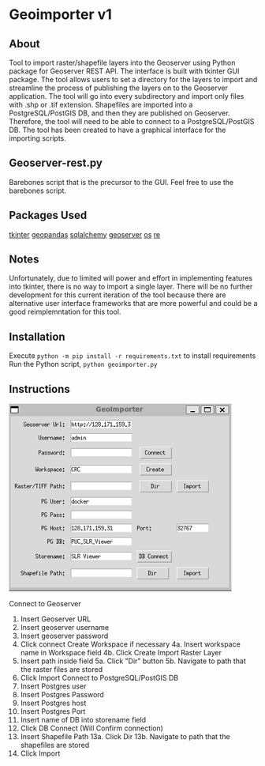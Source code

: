 # Geoimporter v1

## About
Tool to import raster/shapefile layers into the Geoserver using Python package for Geoserver REST API. The interface is built with 
tkinter GUI package. The tool allows users to set a directory for the layers to import and streamline the process of publishing the layers
on to the Geoserver application. The tool will go into every subdirectory and import only files with .shp or .tif extension. Shapefiles
are imported into a PostgreSQL/PostGIS DB, and then they are published on Geoserver. Therefore, the tool will need to be able to connect
to a PostgreSQL/PostGIS DB. The tool has been created to have a graphical interface for the importing scripts. 

## Geoserver-rest.py
Barebones script that is the precursor to the GUI. Feel free to use the barebones script.

## Packages Used
[tkinter](https://docs.python.org/3/library/tkinter.html)
[geopandas](https://geopandas.org/en/stable/index.html)
[sqlalchemy](https://www.sqlalchemy.org)
[geoserver](https://geoserver.org)
[os](https://docs.python.org/3/library/os.html)
[re](https://docs.python.org/3/library/re.html)

## Notes
Unfortunately, due to limited will power and effort in implementing features into tkinter, there is no way to import a single layer.
There will be no further development for this current iteration of the tool because there are alternative user interface frameworks that
are more powerful and could be a good reimplemntation for this tool.

## Installation
Execute ```python -m pip install -r requirements.txt``` to install requirements
Run the Python script, ```python geoimporter.py```

## Instructions
![geoserver importer screenshot](geo_importer_screenshot.png)

Connect to Geoserver
1. Insert Geoserver URL
2. Insert geoserver username
3. Insert geoserver password
4. Click connect
Create Workspace if necessary
4a. Insert workspace name in Workspace field
4b. Click Create
Import Raster Layer
5. Insert path inside field
5a. Click "Dir" button
5b. Navigate to path that the raster files are stored
6. Click Import
Connect to PostgreSQL/PostGIS DB
7. Insert Postgres user
8. Insert Postgres Password
9. Insert Postgres host
10. Insert Postgres Port
11. Insert name of DB into storename field
12. Click DB Connect (Will Confirm connection)
13. Insert Shapefile Path
13a. Click Dir
13b. Navigate to path that the shapefiles are stored
14. Click Import
